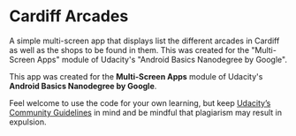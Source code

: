 # Cardiff Arcades
A simple multi-screen app that displays list the different arcades in Cardiff as well as the shops to be found in them. This was created for the "Multi-Screen Apps" module of Udacity's "Android Basics Nanodegree by Google".

This app was created for the **Multi-Screen Apps** module of Udacity's **Android Basics Nanodegree by Google**. 

Feel welcome to use the code for your own learning, but keep [Udacity’s Community Guidelines](https://eu.udacity.com/legal/community-guidelines) in mind and be mindful that plagiarism may result in expulsion.
